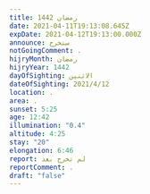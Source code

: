 ```yaml
---
title: رمضان 1442
date: 2021-04-11T19:13:08.645Z
expDate: 2021-04-12T19:13:00.000Z
announce: ستخرج
notGoingComment: .
hijryMonth: رمضان
hijryYear: 1442
dayOfSighting: الاثنين
dateOfSighting: 2021/4/12
location: .
area: .
sunset: 5:25
age: 12:42
illumination: "0.4"
altitude: 4:25
stay: "20"
elongation: 6:46
report: لم تخرج بعد
reportComment: .
draft: "false"
---
```

